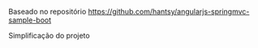 Baseado no repositório
https://github.com/hantsy/angularjs-springmvc-sample-boot

Simplificação do projeto
